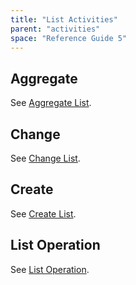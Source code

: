 ```yaml
---
title: "List Activities"
parent: "activities"
space: "Reference Guide 5"
---
```

## Aggregate

See [Aggregate List](/refguide5/aggregate-list).

## Change

See [Change List](/refguide5/change-list).

## Create

See [Create List](/refguide5/create-list).

## List Operation

See [List Operation](/refguide5/list-operation).
